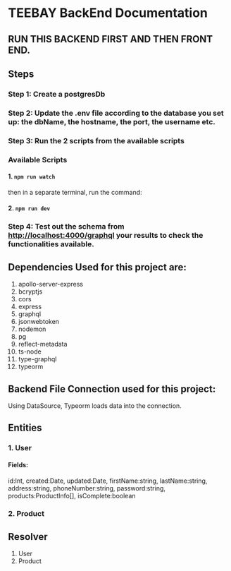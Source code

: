 # TEEBAY BackEnd Documentation

## RUN THIS BACKEND FIRST AND THEN FRONT END.

## Steps

### Step 1: Create a postgresDb

### Step 2: Update the .env file according to the database you set up: the dbName, the hostname, the port, the username etc.

### Step 3: Run the 2 scripts from the available scripts

### Available Scripts

#### 1. `npm run watch`

then in a separate terminal, run the command:

#### 2. `npm run dev`

### Step 4: Test out the schema from [http://localhost:4000/graphql](http://localhost:4000/graphql) your results to check the functionalities available.

## Dependencies Used for this project are:

1.  apollo-server-express
2.  bcryptjs
3.  cors
4.  express
5.  graphql
6.  jsonwebtoken
7.  nodemon
8.  pg
9.  reflect-metadata
10. ts-node
11. type-graphql
12. typeorm

## Backend File Connection used for this project:

Using DataSource, Typeorm loads data into the connection.

## Entities

### 1. User

#### Fields:

id:Int,
created:Date,
updated:Date,
firstName:string,
lastName:string,
address:string,
phoneNumber:string,
password:string,
products:ProductInfo[],
isComplete:boolean

### 2. Product

## Resolver

1.  User
2.  Product
